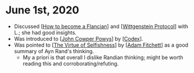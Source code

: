 # June 1st, 2020
- Discussed [[How to become a Flancian]] and [[Wittgenstein Protocol]] with L.; she had good insights.
- Was introduced to [[John Cowper Powys]] by [[Codex]].
- Was pointed to [[The Virtue of Selfishness]] by [[Adam Fitchett]] as a good summary of Ayn Rand's thinking.
    - My a priori is that overall I dislike Randian thinking; might be worth reading this and corroborating/refuting.

[//begin]: # "Autogenerated link references for markdown compatibility"
[How to become a Flancian]: ../how-to-become-a-flancian "How to Become a Flancian"
[Wittgenstein Protocol]: ../wittgenstein-protocol "Wittgenstein Protocol"
[John Cowper Powys]: ../john-cowper-powys "John Cowper Powys"
[Codex]: ../codex "Codex"
[The Virtue of Selfishness]: ../the-virtue-of-selfishness "The Virtue of Selfishness"
[Adam Fitchett]: ../adam-fitchett "Adam Fitchett"
[//end]: # "Autogenerated link references"